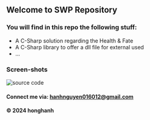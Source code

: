 ## Welcome to SWP Repository

### You will find in this repo the following stuff:

* A C-Sharp solution regarding the Health & Fate
* A C-Sharp library to offer a dll file for external used
* ...

### Screen-shots
![source code](https://www.google.com/search?sca_esv=600662400&rlz=1C1FKPE_viVN973VN973&q=%E1%BA%A3nh+code&tbm=isch&source=lnms&sa=X&ved=2ahUKEwjBkfSK_fKDAxX3s1YBHcXkC4gQ0pQJegQICxAB&biw=1536&bih=695&dpr=1.25#imgrc=yrHP9fEoYTiUVM)

#### Connect me via: hanhnguyen016012@gmail.com

#### &#169; 2024 honghanh
